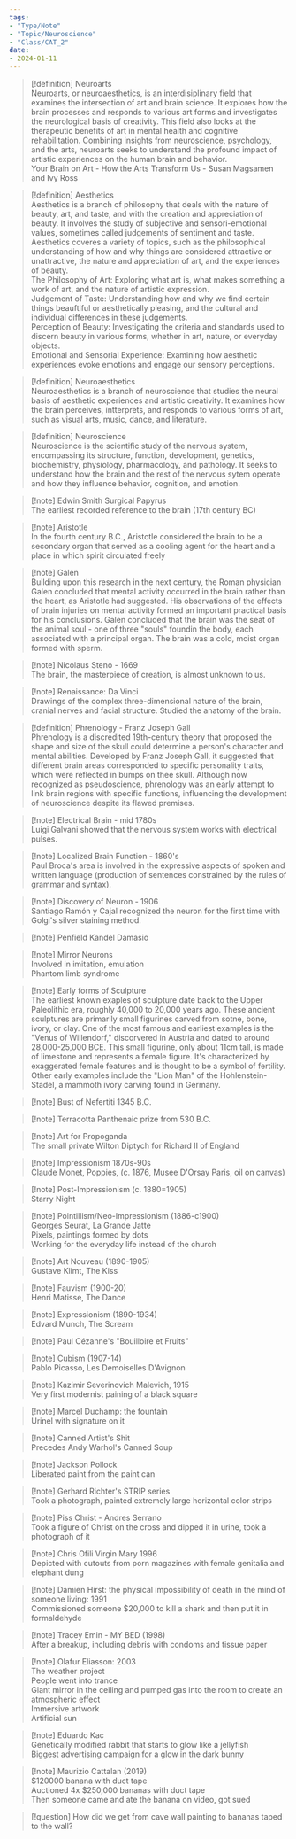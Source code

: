 ```yaml
---  
tags:  
- "Type/Note"  
- "Topic/Neuroscience"  
- "Class/CAT_2"  
date:  
- 2024-01-11  
---  
```

  
> [!definition] Neuroarts  
> Neuroarts, or neuroaesthetics, is an interdisiplinary field that examines the intersection of art and brain science. It explores how the brain processes and responds to various art forms and investigates the neurological basis of creativity. This field also looks at the therapeutic benefits of art in mental health and cognitive rehabilitation. Combining insights from neuroscience, psychology, and the arts, neuroarts seeks to understand the profound impact of artistic experiences on the human brain and behavior.  
> Your Brain on Art - How the Arts Transform Us - Susan Magsamen and Ivy Ross  
  
> [!definition] Aesthetics  
> Aesthetics is a branch of philosophy that deals with the nature of beauty, art, and taste, and with the creation and appreciation of beauty. It involves the study of subjective and sensori-emotional values, sometimes called judgements of sentiment and taste. Aesthetics coveres a variety of topics, such as the philosophical understanding of how and why things are considered attractive or unattractive, the nature and appreciation of art, and the experiences of beauty.  
> The Philosophy of Art: Exploring what art is, what makes something a work of art, and the nature of artistic expression.  
> Judgement of Taste: Understanding how and why we find certain things beauftiful or aesthetically pleasing, and the cultural and individual differences in these judgements.  
> Perception of Beauty: Investigating the criteria and standards used to discern beauty in various forms, whether in art, nature, or everyday objects.  
> Emotional and Sensorial Experience: Examining how aesthetic experiences evoke emotions and engage our sensory perceptions.  
  
> [!definition] Neuroaesthetics  
> Neuroaesthetics is a branch of neuroscience that studies the neural basis of aesthetic experiences and artistic creativity. It examines how the brain perceives, intterprets, and responds to various forms of art, such as visual arts, music, dance, and literature.  
  
> [!definition] Neuroscience  
> Neuroscience is the scientific study of the nervous system, encompassing its structure, function, development, genetics, biochemistry, physiology, pharmacology, and pathology. It seeks to understand how the brain and the rest of the nervous sytem operate and how they influence behavior, cognition, and emotion.  
  
> [!note] Edwin Smith Surgical Papyrus  
> The earliest recorded reference to the brain (17th century BC)  
  
> [!note] Aristotle  
> In the fourth century B.C., Aristotle considered the brain to be a secondary organ that served as a cooling agent for the heart and a place in which spirit circulated freely  
  
> [!note] Galen  
> Building upon this research in the next century, the Roman physician Galen concluded that mental activity occurred in the brain rather than the heart, as Aristotle had suggested. His observations of the effects of brain injuries on mental activity formed an important practical basis for his conclusions. Galen concluded that the brain was the seat of the animal soul - one of three "souls" foundin the body, each associated with a principal organ. The brain was a cold, moist organ formed with sperm.  
  
> [!note] Nicolaus Steno - 1669  
> The brain, the masterpiece of creation, is almost unknown to us.  
  
> [!note] Renaissance: Da Vinci  
> Drawings of the complex three-dimensional nature of the brain, cranial nerves and facial structure. Studied the anatomy of the brain.  
  
> [!definition] Phrenology - Franz Joseph Gall  
> Phrenology is a discredited 19th-century theory that proposed the shape and size of the skull could determine a person's character and mental abilities. Developed by Franz Joseph Gall, it suggested that different brain areas corresponded to specific personality traits, which were reflected in bumps on thee skull. Although now recognized as pseudoscience, phrenology was an early attempt to link brain regions with specific functions, influencing the development of neuroscience despite its flawed premises.  
  
> [!note] Electrical Brain - mid 1780s  
> Luigi Galvani showed that the nervous system works with electrical pulses.  
  
> [!note] Localized Brain Function - 1860's  
> Paul Broca's area is involved in the expressive aspects of spoken and written language (production of sentences constrained by the rules of grammar and syntax).  
  
> [!note] Discovery of Neuron - 1906  
> Santiago Ramón y Cajal recognized the neuron for the first time with Golgi's silver staining method.  
  
> [!note] Penfield Kandel Damasio  
  
> [!note] Mirror Neurons  
> Involved in imitation, emulation  
> Phantom limb syndrome  
  
> [!note] Early forms of Sculpture  
> The earliest known exaples of sculpture date back to the Upper Paleolithic era, roughly 40,000 to 20,000 years ago. These ancient sculptures are primarily small figurines carved from sotne, bone, ivory, or clay. One of the most famous and earliest examples is the "Venus of Willendorf," discorvered in Austria and dated to around 28,000-25,000 BCE. This small figurine, only about 11cm tall, is made of limestone and represents a female figure. It's characterized by exaggerated female features and is thought to be a symbol of fertility. Other early examples include the "Lion Man" of the Hohlenstein-Stadel, a mammoth ivory carving found in Germany.  
  
> [!note] Bust of Nefertiti 1345 B.C.  
  
> [!note] Terracotta Panthenaic prize from 530 B.C.  
  
> [!note] Art for Propoganda  
> The small private Wilton Diptych for Richard II of England  
  
> [!note] Impressionism 1870s-90s  
> Claude Monet, Poppies, (c. 1876, Musee D'Orsay Paris, oil on canvas)  
  
> [!note] Post-Impressionism (c. 1880=1905)  
> Starry Night  
  
> [!note] Pointillism/Neo-Impressionism (1886-c1900)  
> Georges Seurat, La Grande Jatte  
> Pixels, paintings formed by dots  
> Working for the everyday life instead of the church  
  
> [!note] Art Nouveau (1890-1905)  
> Gustave Klimt, The Kiss  
  
> [!note] Fauvism (1900-20)  
> Henri Matisse, The Dance  
  
> [!note] Expressionism (1890-1934)  
> Edvard Munch, The Scream  
  
> [!note] Paul Cézanne's "Bouilloire et Fruits"  
  
> [!note] Cubism (1907-14)  
> Pablo Picasso, Les Demoiselles D'Avignon  
  
> [!note] Kazimir Severinovich Malevich, 1915  
> Very first modernist paining of a black square  
  
> [!note] Marcel Duchamp: the fountain  
> Urinel with signature on it  
  
> [!note] Canned Artist's Shit  
> Precedes Andy Warhol's Canned Soup  
  
> [!note] Jackson Pollock  
> Liberated paint from the paint can  
  
> [!note] Gerhard Richter's STRIP series  
> Took a photograph, painted extremely large horizontal color strips  
  
> [!note] Piss Christ - Andres Serrano  
> Took a figure of Christ on the cross and dipped it in urine, took a photograph of it  
  
> [!note] Chris Ofili Virgin Mary 1996  
> Depicted with cutouts from porn magazines with female genitalia and elephant dung  
  
> [!note] Damien Hirst: the physical impossibility of death in the mind of someone living: 1991  
> Commissioned someone $20,000 to kill a shark and then put it in formaldehyde  
  
> [!note] Tracey Emin - MY BED (1998)  
> After a breakup, including debris with condoms and tissue paper  
  
> [!note] Olafur Eliasson: 2003  
> The weather project  
> People went into trance  
> Giant mirror in the ceiling and pumped gas into the room to create an atmospheric effect  
> Immersive artwork  
> Artificial sun  
  
> [!note] Eduardo Kac  
> Genetically modified rabbit that starts to glow like a jellyfish  
> Biggest advertising campaign for a glow in the dark bunny  
  
> [!note] Maurizio Cattalan (2019)  
> $120000 banana with duct tape  
> Auctioned 4x $250,000 bananas with duct tape  
> Then someone came and ate the banana on video, got sued  
  
> [!question] How did we get from cave wall painting to bananas taped to the wall?  
